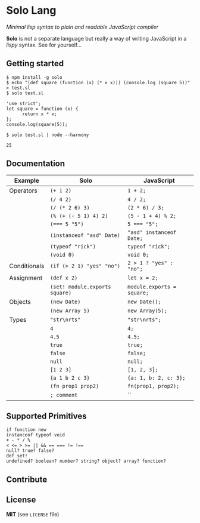 # Solo Lang

_Minimal lisp syntax to plain and readable JavaScript compiler_

**Solo** is not a separate language but really a way of writing JavaScript in a
_lispy_ syntax. See for yourself...

## Getting started

```
$ npm install -g solo
$ echo "(def square (function (x) (* x x))) (console.log (square 5))" > test.sl
$ solo test.sl

'use strict';
let square = function (x) {
      return x * x;
};
console.log(square(5));

$ solo test.sl | node --harmony

25
```

## Documentation

| Example | Solo | JavaScript |
|---|---|---|
| Operators | `(+ 1 2)` | `1 + 2;` |
| | `(/ 4 2)` | `4 / 2;` |
| | `(/ (* 2 6) 3)` | `(2 * 6) / 3;` |
| | `(% (+ (- 5 1) 4) 2)` | `(5 - 1 + 4) % 2;` |
| | `(=== 5 "5")` | `5 === "5";` |
| | `(instanceof "asd" Date)` | `"asd" instanceof Date;` |
| | `(typeof "rick")` | `typeof "rick";` |
| | `(void 0)` | `void 0;` |
| Conditionals | `(if (> 2 1) "yes" "no")` | `2 > 1 ? "yes" : "no";` |
| Assignment | `(def x 2)` | `let x = 2;` |
| | `(set! module.exports square)` | `module.exports = square;` |
| Objects | `(new Date)` | `new Date();` |
| | `(new Array 5)` | `new Array(5);` |
| Types | `"str\nrts"` | `"str\nrts";` |
| | `4` | `4;` |
| | `4.5` | `4.5;` |
| | `true` | `true;` |
| | `false` | `false;` |
| | `null` | `null;` |
| | `[1 2 3]` | `[1, 2, 3];` |
| | `{a 1 b 2 c 3}` | `{a: 1, b: 2, c: 3};` |
| | `(fn prop1 prop2)` | `fn(prop1, prop2);` |
| | `; comment` | `` |

## Supported Primitives

```
if function new
instanceof typeof void
+ - * / %
< <= > >= || && == === != !==
null? true? false?
def set!
undefined? boolean? number? string? object? array? function?
```

## Contribute

## License

**MIT** (see `LICENSE` file)

